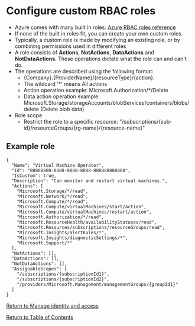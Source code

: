 # Configure custom RBAC roles

* Azure comes with many built in roles: [Azure RBAC roles reference](https://docs.microsoft.com/en-us/azure/role-based-access-control/built-in-roles)
* If none of the built in roles fit, you can create your own custom roles.
* Typically, a custom role is made by modifying an existing role, or by combining permissions used in different roles
* A role consists of **Actions**, **NotActions**, **DataActions** and **NotDataActions**. These operations dictate what the role can and can't do.
* The operations are described using the following format: 
   * {Company}.{ProviderName}/{resourceType}/{action}.
   * The wildcard '*' means All actions
   * Action operation example: Microsoft.Authorization/*/Delete
   * Data action operation example: Microsoft.Storage/storageAccounts/blobServices/containers/blobs/delete (Delete blob data)
* Role scope
   * Restrict the role to a specific resource: "/subscriptions/{sub-id}/resourceGroups/{rg-name}/{resource-name}"

## Example role
    {
      "Name": "Virtual Machine Operator",
      "Id": "88888888-8888-8888-8888-888888888888",
      "IsCustom": true,
      "Description": "Can monitor and restart virtual machines.",
      "Actions": [
        "Microsoft.Storage/*/read",
        "Microsoft.Network/*/read",
        "Microsoft.Compute/*/read",
        "Microsoft.Compute/virtualMachines/start/action",
        "Microsoft.Compute/virtualMachines/restart/action",
        "Microsoft.Authorization/*/read",
        "Microsoft.ResourceHealth/availabilityStatuses/read",
        "Microsoft.Resources/subscriptions/resourceGroups/read",
        "Microsoft.Insights/alertRules/*",
        "Microsoft.Insights/diagnosticSettings/*",
        "Microsoft.Support/*"
      ],
      "NotActions": [],
      "DataActions": [],
      "NotDataActions": [],
      "AssignableScopes": [
        "/subscriptions/{subscriptionId1}",
        "/subscriptions/{subscriptionId2}",
        "/providers/Microsoft.Management/managementGroups/{groupId1}"
      ]
    }


[Return to Manage identity and access](README.md)

[Return to Table of Contents](../README.md)